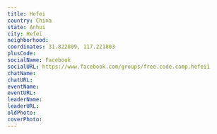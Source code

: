 ```yaml
---
title: Hefei
country: China
state: Anhui
city: Hefei
neighborhood: 
coordinates: 31.822809, 117.221803
plusCode:
socialName: Facebook
socialURL: https://www.facebook.com/groups/free.code.camp.hefei1
chatName:
chatURL:
eventName:
eventURL:
leaderName:
leaderURL:
oldPhoto: 
coverPhoto:
---
```

